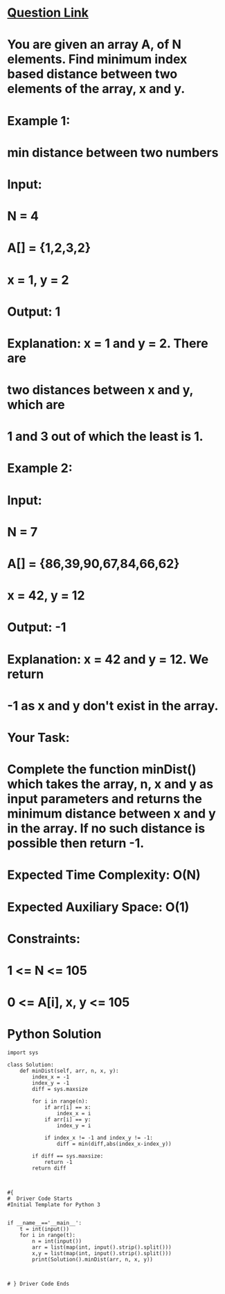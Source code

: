 # [Question Link](https://practice.geeksforgeeks.org/problems/minimum-distance-between-two-numbers/1/?track=amazon-arrays&batchId=192#)

# You are given an array A, of N elements. Find minimum index based distance between two elements of the array, x and y.

# Example 1:
# min distance between two numbers
# Input:
# N = 4
# A[] = {1,2,3,2}
# x = 1, y = 2
# Output: 1
# Explanation: x = 1 and y = 2. There are
# two distances between x and y, which are
# 1 and 3 out of which the least is 1.
# Example 2:

# Input:
# N = 7
# A[] = {86,39,90,67,84,66,62}
# x = 42, y = 12
# Output: -1
# Explanation: x = 42 and y = 12. We return
# -1 as x and y don't exist in the array.
# Your Task:
# Complete the function minDist() which takes the array, n, x and y as input parameters and returns the minimum distance between x and y in the array. If no such distance is possible then return -1.

# Expected Time Complexity: O(N)
# Expected Auxiliary Space: O(1)

# Constraints:
# 1 <= N <= 105
# 0 <= A[i], x, y <= 105

# Python Solution
```
import sys

class Solution:
    def minDist(self, arr, n, x, y):
        index_x = -1
        index_y = -1
        diff = sys.maxsize
        
        for i in range(n):
            if arr[i] == x:
                index_x = i
            if arr[i] == y:
                index_y = i
            
            if index_x != -1 and index_y != -1:
                diff = min(diff,abs(index_x-index_y))
        
        if diff == sys.maxsize:
            return -1
        return diff 
        
    

#{ 
#  Driver Code Starts
#Initial Template for Python 3


if __name__=='__main__':
    t = int(input())
    for i in range(t):
        n = int(input())
        arr = list(map(int, input().strip().split()))
        x,y = list(map(int, input().strip().split()))
        print(Solution().minDist(arr, n, x, y))



# } Driver Code Ends
```

